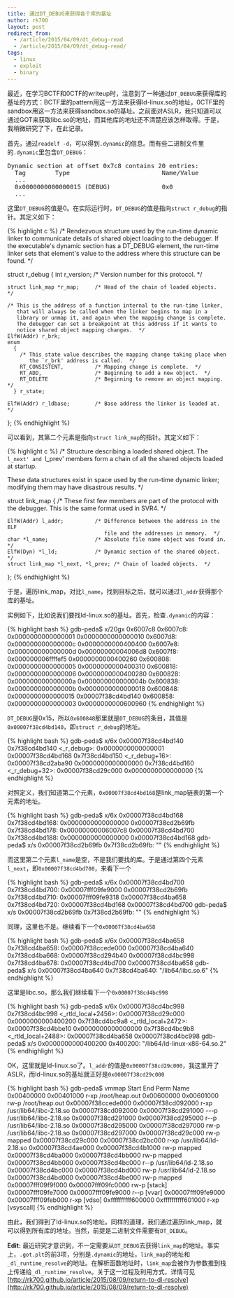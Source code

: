 ```yaml
---
title: 通过DT_DEBUG来获得各个库的基址
author: rk700
layout: post
redirect_from: 
  - /article/2015/04/09/dt_debug-read
  - /article/2015/04/09/dt_debug-read/
tags:
  - linux
  - exploit
  - binary
---
```


最近，在学习BCTF和0CTF的writeup时，注意到了一种通过`DT_DEBUG`来获得库的基址的方式：BCTF里的pattern用这一方法来获得ld-linux.so的地址，0CTF里的sandbox用这一方法来获得sandbox.so的基址。之前面对ASLR，我只知道可以通过GOT来获取libc.so的地址，而其他库的地址还不清楚应该怎样取得。于是，我稍微研究了下，在此记录。

首先，通过`readelf -d`，可以得到`.dynamic`的信息。而有些二进制文件里的`.dynamic`里包含`DT_DEBUG`：

<pre>
Dynamic section at offset 0x7c8 contains 20 entries:
  Tag        Type                         Name/Value
  ...
  0x0000000000000015 (DEBUG)              0x0
  ...
</pre>

这里`DT_DEBUG`的值是0。在实际运行时，`DT_DEBUG`的值是指向`struct r_debug`的指针。其定义如下：

{% highlight c %}
/* Rendezvous structure used by the run-time dynamic linker to communicate
   details of shared object loading to the debugger.  If the executable's
   dynamic section has a DT_DEBUG element, the run-time linker sets that
   element's value to the address where this structure can be found.  */

struct r_debug
  { 
    int r_version;              /* Version number for this protocol.  */

    struct link_map *r_map;     /* Head of the chain of loaded objects.  */

    /* This is the address of a function internal to the run-time linker,
       that will always be called when the linker begins to map in a
       library or unmap it, and again when the mapping change is complete.
       The debugger can set a breakpoint at this address if it wants to
       notice shared object mapping changes.  */
    ElfW(Addr) r_brk;
    enum
      { 
        /* This state value describes the mapping change taking place when
           the `r_brk' address is called.  */
        RT_CONSISTENT,          /* Mapping change is complete.  */
        RT_ADD,                 /* Beginning to add a new object.  */
        RT_DELETE               /* Beginning to remove an object mapping.  */
      } r_state;

    ElfW(Addr) r_ldbase;        /* Base address the linker is loaded at.  */
  };
{% endhighlight %}

可以看到，其第二个元素是指向`struct link_map`的指针。其定义如下：

{% highlight c %}
/* Structure describing a loaded shared object.  The `l_next' and `l_prev'
   members form a chain of all the shared objects loaded at startup.

   These data structures exist in space used by the run-time dynamic linker;
   modifying them may have disastrous results.  */

struct link_map
  {
    /* These first few members are part of the protocol with the debugger.
       This is the same format used in SVR4.  */

    ElfW(Addr) l_addr;          /* Difference between the address in the ELF
                                   file and the addresses in memory.  */
    char *l_name;               /* Absolute file name object was found in.  */
    ElfW(Dyn) *l_ld;            /* Dynamic section of the shared object.  */
    struct link_map *l_next, *l_prev; /* Chain of loaded objects.  */
  };
{% endhighlight %}

于是，遍历link_map，对比`l_name`，找到目标之后，就可以通过`l_addr`获得那个库的基址。

实例如下，比如说我们要找ld-linux.so的基址。首先，检查`.dynamic`的内容：

{% highlight bash %}
gdb-peda$ x/20gx 0x6007c8
0x6007c8:       0x0000000000000001      0x0000000000000010
0x6007d8:       0x000000000000000c      0x0000000000400400
0x6007e8:       0x000000000000000d      0x00000000004006d8
0x6007f8:       0x000000006ffffef5      0x0000000000400260
0x600808:       0x0000000000000005      0x0000000000400310
0x600818:       0x0000000000000006      0x0000000000400280
0x600828:       0x000000000000000a      0x000000000000004b
0x600838:       0x000000000000000b      0x0000000000000018
0x600848:       0x0000000000000015      0x00007f38cd4bd140
0x600858:       0x0000000000000003      0x0000000000600960
{% endhighlight %}

`DT_DEBUG`是0x15，所以`0x600848`那里就是`DT_DEBUG`的条目，其值是`0x00007f38cd4bd140`，即`struct r_debug`的地址。

{% highlight bash %}
gdb-peda$ x/6x 0x00007f38cd4bd140
0x7f38cd4bd140 <_r_debug>:      0x0000000000000001      0x00007f38cd4bd168
0x7f38cd4bd150 <_r_debug+16>:   0x00007f38cd2aba90      0x0000000000000000
0x7f38cd4bd160 <_r_debug+32>:   0x00007f38cd29c000      0x0000000000000000
{% endhighlight %}

对照定义，我们知道第二个元素，`0x00007f38cd4bd168`是link_map链表的第一个元素的地址。

{% highlight bash %}
gdb-peda$ x/6x 0x00007f38cd4bd168
0x7f38cd4bd168: 0x0000000000000000      0x00007f38cd2b69fb
0x7f38cd4bd178: 0x00000000006007c8      0x00007f38cd4bd700
0x7f38cd4bd188: 0x0000000000000000      0x00007f38cd4bd168
gdb-peda$ x/s 0x00007f38cd2b69fb
0x7f38cd2b69fb: ""
{% endhighlight %}

而这里第二个元素`l_name`是空，不是我们要找的库。于是通过第四个元素`l_next`，即`0x00007f38cd4bd700`，来看下一个

{% highlight bash %}
gdb-peda$ x/6x 0x00007f38cd4bd700
0x7f38cd4bd700: 0x00007fff09fe9000      0x00007f38cd2b69fb
0x7f38cd4bd710: 0x00007fff09fe9318      0x00007f38cd4ba658
0x7f38cd4bd720: 0x00007f38cd4bd168      0x00007f38cd4bd700
gdb-peda$ x/s 0x00007f38cd2b69fb
0x7f38cd2b69fb: ""
{% endhighlight %}

同理，这里也不是。继续看下一个`0x00007f38cd4ba658`

{% highlight bash %}
gdb-peda$ x/6x 0x00007f38cd4ba658
0x7f38cd4ba658: 0x00007f38ccede000      0x00007f38cd4ba640
0x7f38cd4ba668: 0x00007f38cd294b40      0x00007f38cd4bc998
0x7f38cd4ba678: 0x00007f38cd4bd700      0x00007f38cd4ba658
gdb-peda$ x/s 0x00007f38cd4ba640
0x7f38cd4ba640: "/lib64/libc.so.6"
{% endhighlight %}

这里是libc.so，那么我们继续看下一个`0x00007f38cd4bc998`

{% highlight bash %}
gdb-peda$ x/6x 0x00007f38cd4bc998
0x7f38cd4bc998 <_rtld_local+2456>:      0x00007f38cd29c000      0x0000000000400200
0x7f38cd4bc9a8 <_rtld_local+2472>:      0x00007f38cd4bbe10      0x0000000000000000
0x7f38cd4bc9b8 <_rtld_local+2488>:      0x00007f38cd4ba658      0x00007f38cd4bc998
gdb-peda$ x/s 0x0000000000400200
0x400200:       "/lib64/ld-linux-x86-64.so.2"
{% endhighlight %}

OK，这里就是ld-linux.so了。`l_addr`的值是`0x00007f38cd29c000`，我这里开了ASLR，而ld-linux.so的基址就正好是`0x00007f38cd29c000`

{% highlight bash %}
gdb-peda$ vmmap
Start              End                Perm      Name
0x00400000         0x00401000         r-xp      /root/heap.out
0x00600000         0x00601000         rw-p      /root/heap.out
0x00007f38ccede000 0x00007f38cd092000 r-xp      /usr/lib64/libc-2.18.so
0x00007f38cd092000 0x00007f38cd291000 ---p      /usr/lib64/libc-2.18.so
0x00007f38cd291000 0x00007f38cd295000 r--p      /usr/lib64/libc-2.18.so
0x00007f38cd295000 0x00007f38cd297000 rw-p      /usr/lib64/libc-2.18.so
0x00007f38cd297000 0x00007f38cd29c000 rw-p      mapped
0x00007f38cd29c000 0x00007f38cd2bc000 r-xp      /usr/lib64/ld-2.18.so
0x00007f38cd4ae000 0x00007f38cd4b1000 rw-p      mapped
0x00007f38cd4ba000 0x00007f38cd4bb000 rw-p      mapped
0x00007f38cd4bb000 0x00007f38cd4bc000 r--p      /usr/lib64/ld-2.18.so
0x00007f38cd4bc000 0x00007f38cd4bd000 rw-p      /usr/lib64/ld-2.18.so
0x00007f38cd4bd000 0x00007f38cd4be000 rw-p      mapped
0x00007fff09f9f000 0x00007fff09fc0000 rw-p      [stack]
0x00007fff09fe7000 0x00007fff09fe9000 r--p      [vvar]
0x00007fff09fe9000 0x00007fff09feb000 r-xp      [vdso]
0xffffffffff600000 0xffffffffff601000 r-xp      [vsyscall]
{% endhighlight %}

由此，我们得到了ld-linux.so的地址。同样的道理，我们通过遍历link_map，就可以得到所有库的地址。当然，前提是二进制文件需要有`DT_DEBUG`。

**Edit:** 最近研究才意识到，不一定需要从`DT_DEBUG`去获得`link_map`的地址。事实上，`.got.plt`的前3项，分别是`.dynamic`的地址，`link_map`的地址和`_dl_runtime_resolve`的地址。在解析函数地址时，`link_map`会被作为参数推到栈上传递给`_dl_runtime_resolve`。关于这一过程及利用方式，详情可见[http://rk700.github.io/article/2015/08/09/return-to-dl-resolve](http://rk700.github.io/article/2015/08/09/return-to-dl-resolve)
